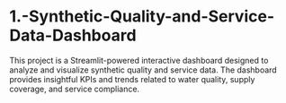 # 1.-Synthetic-Quality-and-Service-Data-Dashboard
This project is a Streamlit-powered interactive dashboard designed to analyze and visualize synthetic quality and service data. The dashboard provides insightful KPIs and trends related to water quality, supply coverage, and service compliance.
